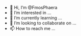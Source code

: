 - 👋 Hi, I’m @FmosPhaera
- 👀 I’m interested in ...
- 🌱 I’m currently learning ...
- 💞️ I’m looking to collaborate on ...
- 📫 How to reach me ...

<!---
FmosPhaera/FmosPhaera is a ✨ special ✨ repository because its `README.md` (this file) appears on your GitHub profile.
You can click the Preview link to take a look at your changes.
--->
